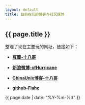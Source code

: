 ```yaml
---
layout: default
title: 目前在玩的博客与社交媒体
---
```

{{ page.title }}
----------------
整理了现在主要玩的网址，链接如下：

* [**豆瓣-十八哥**](http://www.douban.com/people/fiahc/)

* [**新浪微博-cfHurricane**](http://weibo.com/superchaifei)

* [**ChinaUnix博客-十八哥**](http://blog.chinaunix.net/uid/24060800.html)

* [**github-Fiahc**](https://github.com/cforth)


{{ page.date | date: "%Y-%m-%d" }}
